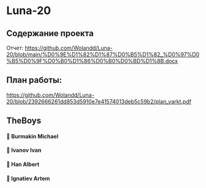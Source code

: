 # Luna-20
## Содержание проекта
Отчет:
https://github.com/Wolandd/Luna-20/blob/main/%D0%9E%D1%82%D1%87%D0%B5%D1%82_%D0%97%D0%B5%D0%9F%D0%B0%D1%86%D0%B0%D0%BD%D1%8B.docx

## План работы:
https://github.com/Wolandd/Luna-20/blob/2392666261dd853d5910e7e41574013deb5c59b2/plan_varkt.pdf

## TheBoys
#### :money_mouth_face: Burmakin Michael
#### :money_mouth_face: Ivanov Ivan
#### :money_mouth_face: Han Albert
#### :money_mouth_face: Ignatiev Artem
